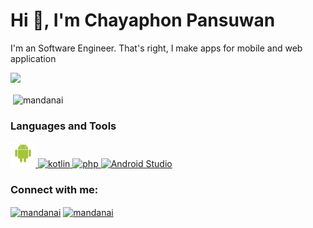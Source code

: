 <!--
**mandanai/mandanai** is a ✨ _special_ ✨ repository because its `README.md` (this file) appears on your GitHub profile.

Here are some ideas to get you started:

- 🔭 I’m currently working on ...
- 🌱 I’m currently learning ...
- 👯 I’m looking to collaborate on ...
- 🤔 I’m looking for help with ...
- 💬 Ask me about ...
- 📫 How to reach me: ...
- 😄 Pronouns: ...
- ⚡ Fun fact: ...
-->

# Hi 👋, I'm Chayaphon Pansuwan

I'm an Software Engineer. That's right, I make apps for mobile and web application

![](https://github-profile-trophy.vercel.app/?username=mandanai)

<p>&nbsp;<img align="center" src="https://github-readme-stats.vercel.app/api?username=mandanai&show_icons=true&locale=en" alt="mandanai" /></p>

### Languages and Tools
<p align="left"> 
  <a href="https://developer.android.com" target="_blank"> 
    <img src="https://raw.githubusercontent.com/devicons/devicon/master/icons/android/android-original-wordmark.svg" alt="android" width="40" height="40"/> 
  </a> 
  <a href="https://kotlinlang.org" target="_blank"> 
    <img src="https://www.vectorlogo.zone/logos/kotlinlang/kotlinlang-icon.svg" alt="kotlin" width="40" height="40"/>
  </a> 
  <a href="https://www.php.net" target="_blank">
    <img src="https://www.vectorlogo.zone/logos/php/php-icon.svg" alt="php" height="40" />
  </a>
  <a href="https://developer.android.com/studio" target="_blank">
    <img src="https://upload.vectorlogo.zone/logos/android_studio/images/7e1c4157-703e-4a97-a776-96d407fc6580.svg" alt="Android Studio" height="40" />
  </a>
</p>

### Connect with me:

<p align="left">
<a href="https://www.linkedin.com/in/chayaphonpansuwan" target="blank"><img align="center" src="https://cdn.jsdelivr.net/npm/simple-icons@3.0.1/icons/linkedin.svg" alt="mandanai" height="30" width="40" /></a>
<a href="https://chayaphon.medium.com/" target="blank"><img align="center" src="https://cdn.jsdelivr.net/npm/simple-icons@3.0.1/icons/medium.svg" alt="mandanai" height="30" width="40" /></a>
</p>
